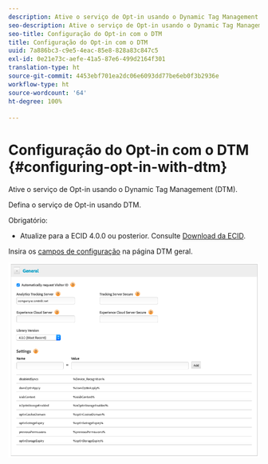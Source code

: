 ```yaml
---
description: Ative o serviço de Opt-in usando o Dynamic Tag Management (DTM).
seo-description: Ative o serviço de Opt-in usando o Dynamic Tag Management (DTM).
seo-title: Configuração do Opt-in com o DTM
title: Configuração do Opt-in com o DTM
uuid: 7a886bc3-c9e5-4eac-85e8-828a83c847c5
exl-id: 0e21e73c-aefe-41a5-87e6-499d2164f301
translation-type: ht
source-git-commit: 4453ebf701ea2dc06e6093dd77be6eb0f3b2936e
workflow-type: ht
source-wordcount: '64'
ht-degree: 100%

---
```


# Configuração do Opt-in com o DTM {#configuring-opt-in-with-dtm}

Ative o serviço de Opt-in usando o Dynamic Tag Management (DTM).

Defina o serviço de Opt-in usando DTM.

Obrigatório:

* Atualize para a ECID 4.0.0 ou posterior. Consulte [Download da ECID](https://github.com/Adobe-Marketing-Cloud/id-service/releases).

Insira os [campos de configuração](/help/implementation-guides/opt-in-service/api.md) na página DTM geral.

![](assets/DTM-example.png)
